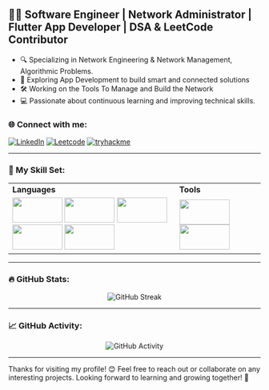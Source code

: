 ## 👨‍💻 Software Engineer | Network Administrator | Flutter App Developer | DSA & LeetCode Contributor

- 🔍 Specializing in Network Engineering & Network Management, Algorithmic Problems.
- 📱 Exploring App Development to build smart and connected solutions
- 🛠️ Working on the Tools To Manage and Build the Network
- 💻 Passionate about continuous learning and improving technical skills.

### 🌐 Connect with me:
[![LinkedIn](https://img.shields.io/badge/-LinkedIn-blue?style=flat-square&logo=LinkedIn&logoColor=white)](https://www.linkedin.com/in/hussainahmad02/) 
[![Leetcode](https://img.shields.io/badge/-Leetcode-orange?style=flat-square&logo=Leetcode&logoColor=white)](https://leetcode.com/u/hussainahmad02/)
[![tryhackme](https://img.shields.io/badge/-tryhackme-00D0A3?style=flat-square&logo=tryhackme&logoColor=white)](https://tryhackme.com/r/p/hussainahamd9402)

---

### 🧰 My Skill Set:

<table>
  <tr>
    <td><b>Languages</b></td>
    <td><b>Tools</b></td>
  </tr>
  <tr>
    <td>
      <img src="https://img.shields.io/badge/-Python-3776AB?style=flat&logo=python&logoColor=white" width="100" height="50">
      <img src="https://img.shields.io/badge/-Bash-4EAA25?style=flat&logo=gnu-bash&logoColor=white" width="100" height="50">
      <img src="https://img.shields.io/badge/-C++-00599C?style=flat&logo=c%2B%2B&logoColor=white" width="100" height="50">
      <img src="https://img.shields.io/badge/-PHP-777BB4?style=flat&logo=php&logoColor=white" width="100" height="50">
      <img src="https://img.shields.io/badge/-Flutter-02569B?style=flat&logo=flutter&logoColor=white" width="100" height="50">
    </td>
    <td>
      <img src="https://img.shields.io/badge/-Packet%10Tracer-00A8E8?style=flat&logo=cisco&logoColor=white" width="100" height="50">
      <img src="https://img.shields.io/badge/-Burp%10Suite-FF5733?style=flat&logo=burp-suite&logoColor=white" width="100" height="50">
    </td>
  </tr>
</table>

---
### 🔥 GitHub Stats:
<p align="center">
  <img src="https://github-readme-streak-stats.herokuapp.com/?user=hussainahmad402&theme=dark&hide_border=true" alt="GitHub Streak">
</p>


---

### 📈 GitHub Activity:
<p align="center">
  <img src="https://github-readme-activity-graph.vercel.app/graph?username=hussainahmad402&theme=react&hide_border=true" alt="GitHub Activity">
</p>

---

Thanks for visiting my profile! 😊 Feel free to reach out or collaborate on any interesting projects. Looking forward to learning and growing together! 🌱
